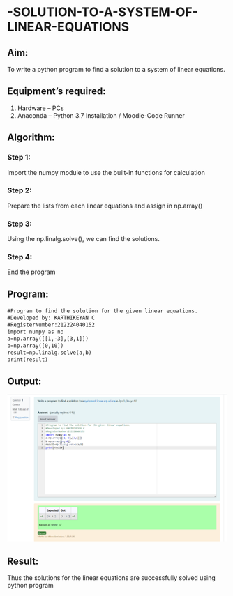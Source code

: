 # -SOLUTION-TO-A-SYSTEM-OF-LINEAR-EQUATIONS
## Aim:
To write a python program to find a solution to a system of linear equations.
## Equipment’s required:
1. 	Hardware – PCs
2. 	Anaconda – Python 3.7 Installation / Moodle-Code Runner
## Algorithm:
### Step 1: 
Import the numpy module to use the built-in functions for calculation
### Step 2: 
Prepare the lists from each linear equations and assign in np.array()
### Step 3: 
Using the np.linalg.solve(), we can find the solutions.
### Step 4: 
End the program
## Program:
```
#Program to find the solution for the given linear equations.
#Developed by: KARTHIKEYAN C
#RegisterNumber:212224040152
import numpy as np
a=np.array([[1,-3],[3,1]])
b=np.array([0,10])
result=np.linalg.solve(a,b)
print(result)
```
## Output:
![output](Screenshot%202025-03-13%20134306.png)
## Result: 
Thus the solutions for the linear equations are successfully solved using python program

